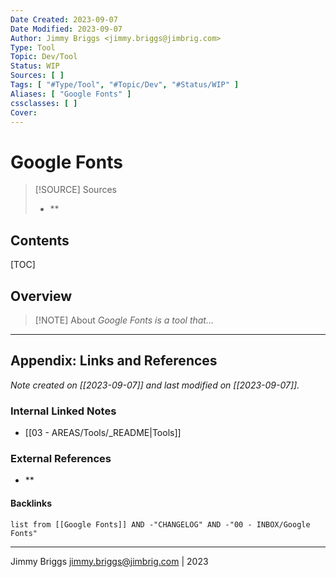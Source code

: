 ```yaml
---
Date Created: 2023-09-07
Date Modified: 2023-09-07
Author: Jimmy Briggs <jimmy.briggs@jimbrig.com>
Type: Tool
Topic: Dev/Tool
Status: WIP
Sources: [ ]
Tags: [ "#Type/Tool", "#Topic/Dev", "#Status/WIP" ]
Aliases: [ "Google Fonts" ]
cssclasses: [ ]
Cover:
---
```


# Google Fonts

> [!SOURCE] Sources
> - **

## Contents

[TOC]

## Overview

> [!NOTE] About
> *Google Fonts is a tool that...*

***

## Appendix: Links and References

*Note created on [[2023-09-07]] and last modified on [[2023-09-07]].*

### Internal Linked Notes

- [[03 - AREAS/Tools/_README|Tools]]

### External References

- **

#### Backlinks

```dataview
list from [[Google Fonts]] AND -"CHANGELOG" AND -"00 - INBOX/Google Fonts"
```


***

Jimmy Briggs <jimmy.briggs@jimbrig.com> | 2023

